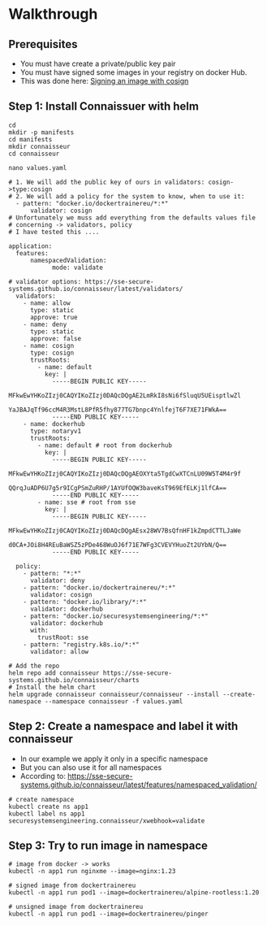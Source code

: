 # Walkthrough 

## Prerequisites

  * You must have create a private/public key pair
  * You must have signed some images in your registry on docker Hub.
  * This was done here: [Signing an image with cosign](/security/signing-images/01-signing.md)
    

## Step 1: Install Connaissuer with helm 

```
cd
mkdir -p manifests
cd manifests
mkdir connaisseur
cd connaisseur
```

```
nano values.yaml
```

```
# 1. We will add the public key of ours in validators: cosign->type:cosign 
# 2. We will add a policy for the system to know, when to use it:
  - pattern: "docker.io/dockertrainereu/*:*"
      validator: cosign
# Unfortunately we muss add everything from the defaults values file
# concerning -> validators, policy
# I have tested this .... 
```

```
application:
  features:
      namespacedValidation:
            mode: validate

# validator options: https://sse-secure-systems.github.io/connaisseur/latest/validators/
  validators:
    - name: allow
      type: static
      approve: true
    - name: deny
      type: static
      approve: false
    - name: cosign
      type: cosign
      trustRoots:
        - name: default
          key: |
            -----BEGIN PUBLIC KEY-----
            MFkwEwYHKoZIzj0CAQYIKoZIzj0DAQcDQgAE2LmRkI8sNi6fSluqU5UEisptlwZl
            YaJBAJqTf96ccM4R3MstL8PfR5fhy877TG7bnpc4YnlfejT6F7XE71FWkA==
            -----END PUBLIC KEY-----
    - name: dockerhub
      type: notaryv1
      trustRoots:
        - name: default # root from dockerhub
          key: |
            -----BEGIN PUBLIC KEY-----
            MFkwEwYHKoZIzj0CAQYIKoZIzj0DAQcDQgAEOXYta5TgdCwXTCnLU09W5T4M4r9f
            QQrqJuADP6U7g5r9ICgPSmZuRHP/1AYUfOQW3baveKsT969EfELKj1lfCA==
            -----END PUBLIC KEY-----
        - name: sse # root from sse
          key: |
            -----BEGIN PUBLIC KEY-----
            MFkwEwYHKoZIzj0CAQYIKoZIzj0DAQcDQgAEsx28WV7BsQfnHF1kZmpdCTTLJaWe
            d0CA+JOi8H4REuBaWSZ5zPDe468WuOJ6f71E7WFg3CVEVYHuoZt2UYbN/Q==
            -----END PUBLIC KEY-----

  policy:
    - pattern: "*:*"
      validator: deny
    - pattern: "docker.io/dockertrainereu/*:*"
      validator: cosign
    - pattern: "docker.io/library/*:*"
      validator: dockerhub
    - pattern: "docker.io/securesystemsengineering/*:*"
      validator: dockerhub
      with:
        trustRoot: sse
    - pattern: "registry.k8s.io/*:*"
      validator: allow
```

```
# Add the repo
helm repo add connaisseur https://sse-secure-systems.github.io/connaisseur/charts
# Install the helm chart
helm upgrade connaisseur connaisseur/connaisseur --install --create-namespace --namespace connaisseur -f values.yaml
```

## Step 2: Create a namespace and label it with connaisseur 

  * In our example we apply it only in a specific namespace
  * But you can also use it for all namespaces
  * According to: https://sse-secure-systems.github.io/connaisseur/latest/features/namespaced_validation/

```
# create namespace
kubectl create ns app1
kubectl label ns app1 securesystemsengineering.connaisseur/xwebhook=validate
```

## Step 3: Try to run image in namespace 

```
# image from docker -> works 
kubectl -n app1 run nginxme --image=nginx:1.23

# signed image from dockertrainereu 
kubectl -n app1 run pod1 --image=dockertrainereu/alpine-rootless:1.20

# unsigned image from dockertrainereu
kubectl -n app1 run pod1 --image=dockertrainereu/pinger
```
